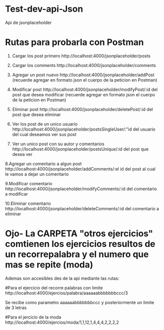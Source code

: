 # Test-dev-api-Json

Api de jsonplaceholder

# Rutas para probarla con Postman

1. Cargar los post primero
http://localhost:4000/jsonplaceholder/posts

2. Cargar los comments
http://localhost:4000/jsonplaceholder/comments

3. Agregar un post nuevo
http://localhost:4000/jsonplaceholder/addPost
(recuerde agregar en formato json el cuerpo de la peticion en Postman)

4. Modificar post
http://localhost:4000/jsonplaceholder/modifyPost/:id del post que desea modificar
(recuerde agregar en formato json el cuerpo de la peticion en Postman)

5. Eliminar post
http://localhost:4000/jsonplaceholder/deletePost/:id del post que desea eliminar

6. Ver los post de un unico usuario
http://localhost:4000/jsonplaceholder/postsSingleUser/:"id del usuario del cual deseamos ver sus post

7. Ver un unico post con su autor y comentarios
http://localhost:4000/jsonplaceholder/postsUnique/:id del post que desea ver
 
8.Agregar un comentario a algun post
http://localhost:4000/jsonplaceholder/addComments/:el id del post al cual le vamos a dejar un comentario

9.Modificar comentario
http://localhost:4000/jsonplaceholder/modifyComments/:id del comentario a modificar

10.Eliminar comentario
http://localhost:4000/jsonplaceholder/deleteComments/:id del comentario a eliminar

# Ojo-  La CARPETA "otros ejercicios" comtienen los ejercicios resultos de un recorrepalabra y el numero que mas se repite (moda)
Ademas son accesibles des de la api mediante las rutas:

#Para el ejercicio del recorre palabras con limite
http://localhost:4000/ejercios/palabra/aaaaaabbbbbbbccc/3

Se recibe como parametro aaaaaabbbbbbbccc y posteriormente un limite de 3 letras

#Para el jercicio de la moda
http://localhost:4000/ejercios/moda/1,1,12,1,4,4,4,2,2,2,2
